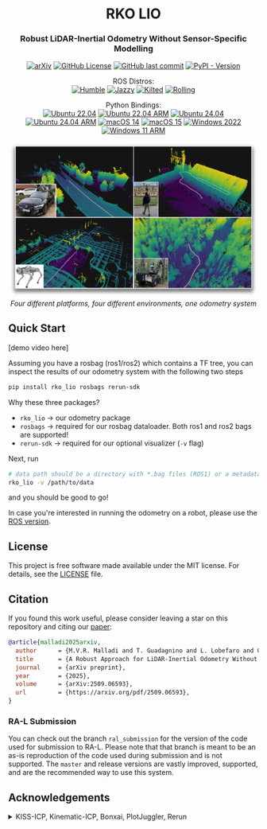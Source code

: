 <h1 align="center">
  RKO LIO
</h1>
<h3 align="center">Robust LiDAR-Inertial Odometry Without Sensor-Specific Modelling</h3>

<div align="center">

[![arXiv](https://img.shields.io/badge/arXiv-2509.06593-b31b1b.svg)](https://arxiv.org/abs/2509.06593) [![GitHub License](https://img.shields.io/github/license/PRBonn/rko_lio)](/LICENSE) [![GitHub last commit](https://img.shields.io/github/last-commit/PRBonn/rko_lio)](/) [![PyPI - Version](https://img.shields.io/pypi/v/rko_lio?color=blue)](https://pypi.org/project/rko-lio/)


<p align="center">
  ROS Distros:<br />
<a href="https://github.com/PRBonn/rko_lio/actions/workflows/ros_build_humble.yaml"><img src="https://img.shields.io/github/actions/workflow/status/PRBonn/rko_lio/ros_build_humble.yaml?branch=master&label=Humble" alt="Humble" /></a>
<a href="https://github.com/PRBonn/rko_lio/actions/workflows/ros_build_jazzy.yaml"><img src="https://img.shields.io/github/actions/workflow/status/PRBonn/rko_lio/ros_build_jazzy.yaml?branch=master&label=Jazzy" alt="Jazzy" /></a>
<a href="https://github.com/PRBonn/rko_lio/actions/workflows/ros_build_kilted.yaml"><img src="https://img.shields.io/github/actions/workflow/status/PRBonn/rko_lio/ros_build_kilted.yaml?branch=master&label=Kilted" alt="Kilted" /></a>
<a href="https://github.com/PRBonn/rko_lio/actions/workflows/ros_build_rolling.yaml"><img src="https://img.shields.io/github/actions/workflow/status/PRBonn/rko_lio/ros_build_rolling.yaml?branch=master&label=Rolling" alt="Rolling" /></a>
</p>

</div>

<p align="center">
  Python Bindings:<br />
<a href="https://github.com/PRBonn/rko_lio/actions/workflows/python_bindings_ubuntu_2204.yaml"><img src="https://img.shields.io/github/actions/workflow/status/PRBonn/rko_lio/python_bindings_ubuntu_2204.yaml?branch=master&label=Ubuntu%2022.04" alt="Ubuntu 22.04" /></a>
<a href="https://github.com/PRBonn/rko_lio/actions/workflows/python_bindings_ubuntu_2204_arm.yaml"><img src="https://img.shields.io/github/actions/workflow/status/PRBonn/rko_lio/python_bindings_ubuntu_2204_arm.yaml?branch=master&label=Ubuntu%2022.04%20ARM" alt="Ubuntu 22.04 ARM" /></a>
<a href="https://github.com/PRBonn/rko_lio/actions/workflows/python_bindings_ubuntu_2404.yaml"><img src="https://img.shields.io/github/actions/workflow/status/PRBonn/rko_lio/python_bindings_ubuntu_2404.yaml?branch=master&label=Ubuntu%2024.04" alt="Ubuntu 24.04" /></a>
<a href="https://github.com/PRBonn/rko_lio/actions/workflows/python_bindings_ubuntu_2404_arm.yaml"><img src="https://img.shields.io/github/actions/workflow/status/PRBonn/rko_lio/python_bindings_ubuntu_2404_arm.yaml?branch=master&label=Ubuntu%2024.04%20ARM" alt="Ubuntu 24.04 ARM" /></a>
<a href="https://github.com/PRBonn/rko_lio/actions/workflows/python_bindings_macos_14.yaml"><img src="https://img.shields.io/github/actions/workflow/status/PRBonn/rko_lio/python_bindings_macos_14.yaml?branch=master&label=macOS%2014" alt="macOS 14" /></a>
<a href="https://github.com/PRBonn/rko_lio/actions/workflows/python_bindings_macos_15.yaml"><img src="https://img.shields.io/github/actions/workflow/status/PRBonn/rko_lio/python_bindings_macos_15.yaml?branch=master&label=macOS%2015" alt="macOS 15" /></a>
<a href="https://github.com/PRBonn/rko_lio/actions/workflows/python_bindings_windows_2022.yaml"><img src="https://img.shields.io/github/actions/workflow/status/PRBonn/rko_lio/python_bindings_windows_2022.yaml?branch=master&label=Windows%202022" alt="Windows 2022" /></a>
<a href="https://github.com/PRBonn/rko_lio/actions/workflows/python_bindings_windows_11_arm.yaml"><img src="https://img.shields.io/github/actions/workflow/status/PRBonn/rko_lio/python_bindings_windows_11_arm.yaml?branch=master&label=Windows%2011%20ARM" alt="Windows 11 ARM" /></a>
</p>


<p align="center">
  <a href="https://www.youtube.com/watch?v=NNpzXdf9XmU" target="_blank">
    <img src="/docs/_static/example_multiple_platforms_shadow.png" alt="Visualization of odometry system running on data from four different platforms in four different environments" style="max-width: 100%; height: auto;" width="800"/>
  </a>
  <br />
  <em>Four different platforms, four different environments, one odometry system</em>
</p>

## Quick Start

[demo video here]

Assuming you have a rosbag (ros1/ros2) which contains a TF tree, you can inspect the results of our odometry system with the following two steps

```bash
pip install rko_lio rosbags rerun-sdk
```

Why these three packages?
- `rko_lio` -> our odometry package
- `rosbags` -> required for our rosbag dataloader. Both ros1 and ros2 bags are supported!
- `rerun-sdk` -> required for our optional visualizer (`-v` flag)

Next, run

```bash
# data path should be a directory with *.bag files (ROS1) or a metadata.yaml (ROS2)
rko_lio -v /path/to/data
```

and you should be good to go!

In case you're interested in running the odometry on a robot, please use the [ROS version](/ros/README.md).

## License

This project is free software made available under the MIT license. For details, see the [LICENSE](LICENSE) file.

## Citation

If you found this work useful, please consider leaving a star on this repository and citing our [paper](https://arxiv.org/abs/2509.06593):

```bib
@article{malladi2025arxiv,
  author      = {M.V.R. Malladi and T. Guadagnino and L. Lobefaro and C. Stachniss},
  title       = {A Robust Approach for LiDAR-Inertial Odometry Without Sensor-Specific Modeling},
  journal     = {arXiv preprint},
  year        = {2025},
  volume      = {arXiv:2509.06593},
  url         = {https://arxiv.org/pdf/2509.06593},
}
```

### RA-L Submission

You can check out the branch `ral_submission` for the version of the code used for submission to RA-L. Please note that that branch is meant to be an as-is reproduction of the code used during submission and is not supported. The `master` and release versions are vastly improved, supported, and are the recommended way to use this system.

## Acknowledgements

<details>
<summary>KISS-ICP, Kinematic-ICP, Bonxai, PlotJuggler, Rerun</summary>

This package is inspired by and would not be possible without the work of [KISS-ICP](https://github.com/PRBonn/kiss-icp) and [Kinematic-ICP](https://github.com/PRBonn/kinematic-icp).
Additionally, we use and rely heavily on, either in the package itself or during development, [Bonxai](https://github.com/facontidavide/Bonxai), [PlotJuggler](https://github.com/facontidavide/PlotJuggler), [Rerun](https://github.com/rerun-io/rerun), and of course ROS itself.

A special mention goes out to [Rerun](https://rerun.io/) for providing an extremely easy-to-use but highly performative visualization system. Without this, I probably would not have made a python interface at all.

</details>
